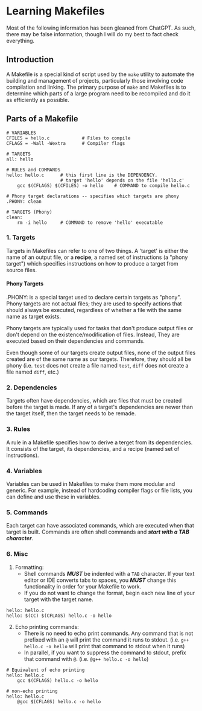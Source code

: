 # Learning Makefiles

Most of the following information has been gleaned from ChatGPT. As such, there
may be false information, though I will do my best to fact check everything.  

## Introduction

A Makefile is a special kind of script used by the `make` utility to automate 
the building and management of projects, particularly those involving code 
compilation and linking. The primary purpose of `make` and Makefiles is to 
determine which parts of a large program need to be recompiled and do it as 
efficiently as possible. 

## Parts of a Makefile

```make
# VARIABLES
CFILES = hello.c            # Files to compile
CFLAGS = -Wall -Wextra      # Compiler flags

# TARGETS
all: hello

# RULES and COMMANDS
hello: hello.c      # this first line is the DEPENDENCY.
                    # target 'hello' depends on the file 'hello.c'
    gcc $(CFLAGS) $(CFILES) -o hello    # COMMAND to compile hello.c

# Phony target declarations -- specifies which targets are phony
.PHONY: clean

# TARGETS (Phony)
clean:
    rm -i hello     # COMMAND to remove 'hello' executable
```

### 1. Targets

Targets in Makefiles can refer to one of two things. A 'target' is either the 
name of an output file, or a  **recipe**, a named set of instructions 
(a "phony target") which specifies instructions on how to produce a target 
from source files.  

#### Phony Targets

.PHONY: is a special target used to declare certain targets as "phony".
Phony targets are not actual files; they are used to specify actions
that should always be executed, regardless of whether a file with
the same name as target exists.  

Phony targets are typically used for tasks that don't produce output
files or don't depend on the existence/modification of files. Instead,
They are executed based on their dependencies and commands.  

Even though some of our targets create output files, none of the output
files created are of the same name as our targets. Therefore, they should
all be phony (i.e. `test` does not create a file named `test`, `diff` does
not create a file named `diff`, etc.)

### 2. Dependencies

Targets often have dependencies, which are files that must be created 
before the target is made. If any of a target's dependencies are newer 
than the target itself, then the target needs to be remade. 

### 3. Rules

A rule in a Makefile specifies how to derive a terget from its dependencies. 
It consists of the target, its dependencies, and a recipe (named set of 
instructions). 

### 4. Variables

Variables can be used in Makefiles to make them more modular and generic. For 
example, instead of hardcoding compiler flags or file lists, you can define 
and use these in variables. 

### 5. Commands

Each target can have associated commands, which are executed when that target 
is built. Commands are often shell commands and ***start with a TAB
character***.

### 6. Misc

1. Formatting:
    - Shell commands ***MUST*** be indented with a `TAB` character. If your 
    text editor or IDE converts tabs to spaces, you ***MUST*** change this 
    functionality in order for your Makefile to work.
    - If you do not want to change the format, begin each new line of your 
    target with the target name.  

```make
hello: hello.c  
hello: $(CC) $(CFLAGS) hello.c -o hello  
```

2. Echo printing commands:
    - There is no need to echo print commands. Any command that is not 
    prefixed with an `@` will print the command it runs to stdout. (i.e. 
    `g++ hello.c -o hello` will print that command to stdout when it 
    runs)
    - In parallel, if you want to suppress the command to stdout, prefix 
    that command with `@`. (i.e. `@g++ hello.c -o hello`)

```make
# Equivalent of echo printing
hello: hello.c
    gcc $(CFLAGS) hello.c -o hello

# non-echo printing
hello: hello.c
    @gcc $(CFLAGS) hello.c -o hello
```
